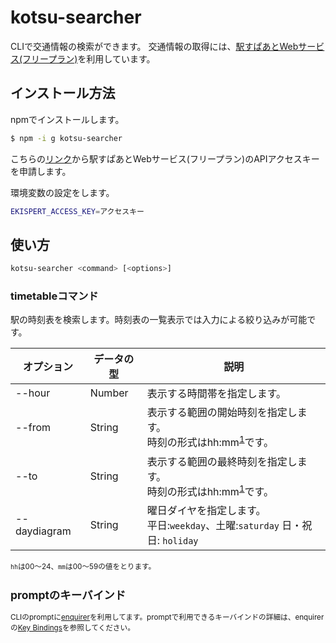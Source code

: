 # kotsu-searcher

CLIで交通情報の検索ができます。
交通情報の取得には、[駅すぱあとWebサービス(フリープラン)](https://ekiworld.net/service/sier/webservice/free_provision.html?utm_source=ekiworld&utm_medium=website&utm_campaign=ews_ekiworld_product_intro)を利用しています。

## インストール方法
npmでインストールします。
```sh
$ npm -i g kotsu-searcher
```

こちらの[リンク](https://ekiworld.net/free_provision/index.php?utm_source=ekiworld&utm_medium=website&utm_campaign=ews_ekiworld_product_free_header)から駅すぱあとWebサービス(フリープラン)のAPIアクセスキーを申請します。</br>

環境変数の設定をします。
```sh
EKISPERT_ACCESS_KEY=アクセスキー
```

## 使い方
```sh
kotsu-searcher <command> [<options>]
```

### timetableコマンド
駅の時刻表を検索します。時刻表の一覧表示では入力による絞り込みが可能です。

| オプション   | データの型 | 説明                                                                                    |
|--------------|------------|-----------------------------------------------------------------------------------------|
| --hour       | Number     | 表示する時間帯を指定します。                                                            |
| --from       | String     | 表示する範囲の開始時刻を指定します。</br> 時刻の形式はhh:mm<sup>[1](#note1)</sup>です。 |
| --to         | String     | 表示する範囲の最終時刻を指定します。</br> 時刻の形式はhh:mm<sup>[1](#note1)</sup>です。 |
| --daydiagram | String     | 曜日ダイヤを指定します。</br> 平日:`weekday`、土曜:`saturday` 日・祝日: `holiday`       |

<small id="note1"> `hh`は00〜24、`mm`は00〜59の値をとります。

## promptのキーバインド
CLIのpromptに[enquirer](https://github.com/enquirer/enquirer#-key-bindings)を利用してます。promptで利用できるキーバインドの詳細は、enquirerの[Key Bindings](https://github.com/enquirer/enquirer#-key-bindings)を参照してください。
